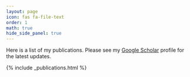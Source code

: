 ```yaml
---
layout: page
icon: fas fa-file-text
order: 1
math: true
hide_side_panel: true
---
```


Here is a list of my publications. Please see my [Google Scholar](https://scholar.google.com/citations?user=1234567890) profile for the latest updates.

{% include _publications.html %}
